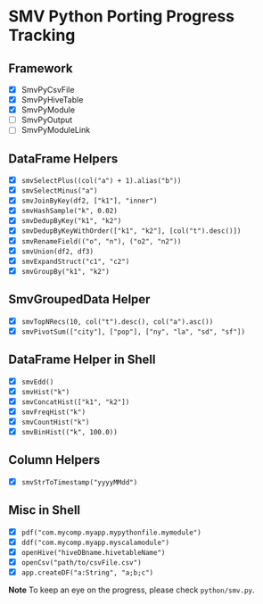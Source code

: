 # SMV Python Porting Progress Tracking

## Framework
  * [x] SmvPyCsvFile
  * [x] SmvPyHiveTable
  * [x] SmvPyModule
  * [ ] SmvPyOutput
  * [ ] SmvPyModuleLink

## DataFrame Helpers
  * [x] `smvSelectPlus((col("a") + 1).alias("b"))`
  * [x] `smvSelectMinus("a")`
  * [x] `smvJoinByKey(df2, ["k1"], "inner")`
  * [x] `smvHashSample("k", 0.02)`
  * [x] `smvDedupByKey("k1", "k2")`
  * [x] `smvDedupByKeyWithOrder(["k1", "k2"], [col("t").desc()])`
  * [x] `smvRenameField(("o", "n"), ("o2", "n2"))`
  * [x] `smvUnion(df2, df3)`
  * [x] `smvExpandStruct("c1", "c2")`
  * [x] `smvGroupBy("k1", "k2")`

## SmvGroupedData Helper
  * [x] `smvTopNRecs(10, col("t").desc(), col("a").asc())`
  * [x] `smvPivotSum(["city"], ["pop"], ["ny", "la", "sd", "sf"])`

## DataFrame Helper in Shell
  * [x] `smvEdd()`
  * [x] `smvHist("k")`
  * [x] `smvConcatHist(["k1", "k2"])`
  * [x] `smvFreqHist("k")`
  * [x] `smvCountHist("k")`
  * [x] `smvBinHist(("k", 100.0))`

## Column Helpers
  * [x] `smvStrToTimestamp("yyyyMMdd")`

## Misc in Shell
  * [x] `pdf("com.mycomp.myapp.mypythonfile.mymodule")`
  * [x] `ddf("com.mycomp.myapp.myscalamodule")`
  * [x] `openHive("hiveDBname.hivetableName")`
  * [x] `openCsv("path/to/csvFile.csv")`
  * [x] `app.createDF("a:String", "a;b;c")`

**Note** To keep an eye on the progress, please check `python/smv.py`.

